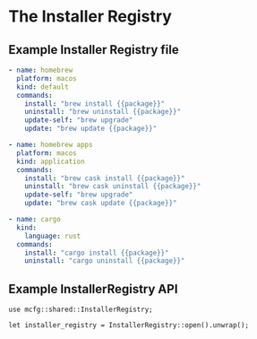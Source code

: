 # The Installer Registry

## Example Installer Registry file

```yaml
- name: homebrew
  platform: macos
  kind: default
  commands:
    install: "brew install {{package}}"
    uninstall: "brew uninstall {{package}}"
    update-self: "brew upgrade"
    update: "brew update {{package}}"

- name: homebrew apps
  platform: macos
  kind: application
  commands:
    install: "brew cask install {{package}}"
    uninstall: "brew cask uninstall {{package}}"
    update-self: "brew upgrade"
    update: "brew cask update {{package}}"

- name: cargo
  kind:
    language: rust
  commands:
    install: "cargo install {{package}}"
    uninstall: "cargo uninstall {{package}}"
```

## Example InstallerRegistry API

```rust,no_run
use mcfg::shared::InstallerRegistry;

let installer_registry = InstallerRegistry::open().unwrap();
```

